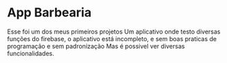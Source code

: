 # App Barbearia
Esse foi um dos meus primeiros projetos
Um aplicativo onde testo diversas funções do firebase, o
aplicativo está incompleto, e sem boas praticas de programação e sem padronização
Mas é possivel ver diversas funcionalidades.
